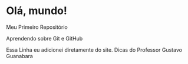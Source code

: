 # Olá, mundo!
Meu Primeiro Repositório

Aprendendo sobre Git e GitHub

Essa Linha eu adicionei diretamente do site. Dicas do Professor Gustavo Guanabara
